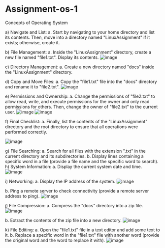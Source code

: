 # Assignment-os-1
Concepts of Operating System

a) Navigate and List: 
a. Start by navigating to your home directory and list its contents. Then, move into a directory named "LinuxAssignment" if it exists; otherwise, create it. 

b) File Management: 
a. Inside the "LinuxAssignment" directory, create a new file named "file1.txt". Display its 
contents.
![image](https://github.com/SwapnaliPatil5/Assignment-os-1/assets/152301536/4d62f6a7-84e3-4fbb-9283-bbcb19000c90)

c) Directory Management:
a. Create a new directory named "docs" inside the "LinuxAssignment" directory.

d) Copy and Move Files: 
a. Copy the "file1.txt" file into the "docs" directory and rename it to "file2.txt".
![image](https://github.com/SwapnaliPatil5/Assignment-os-1/assets/152301536/b2091ee9-a671-444d-83f0-7f1fddef8b16)

e) Permissions and Ownership:
a. Change the permissions of "file2.txt" to allow read, write, and execute permissions for the owner and only read permissions for others. Then, change the owner of "file2.txt" to the current user.
![image](https://github.com/SwapnaliPatil5/Assignment-os-1/assets/152301536/47128b76-f3d8-4123-b314-56ba2b486764)
![image](https://github.com/SwapnaliPatil5/Assignment-os-1/assets/152301536/b9dfda6e-3c80-4178-aa43-3bfc7d62b43a)

f) Final Checklist: 
a. Finally, list the contents of the "LinuxAssignment" directory and the root directory to ensure that all operations were performed correctly.

![image](https://github.com/SwapnaliPatil5/Assignment-os-1/assets/152301536/34461439-9a39-4ba8-990f-329961dc1b1b)

g) File Searching: 
a. Search for all files with the extension ".txt" in the current directory and its subdirectories. 
b. Display lines containing a specific word in a file (provide a file name and the specific word to search). 
h) System Information: 
a. Display the current system date and time.
![image](https://github.com/SwapnaliPatil5/Assignment-os-1/assets/152301536/e31210ad-57f8-43ae-af56-eae128ac1e6c)

i) Networking: 
a. Display the IP address of the system. 
![image](https://github.com/SwapnaliPatil5/Assignment-os-1/assets/152301536/3ec2675b-22b7-4e39-9605-bb225931afd8)

b. Ping a remote server to check connectivity (provide a remote server address to ping).
![image](https://github.com/SwapnaliPatil5/Assignment-os-1/assets/152301536/d50e3075-47a9-406e-a893-6ec86ea9bf5e)

j) File Compression: 
a. Compress the "docs" directory into a zip file.
![image](https://github.com/SwapnaliPatil5/Assignment-os-1/assets/152301536/c8b75eac-eec1-44a9-ae4d-303be91edc55)

b. Extract the contents of the zip file into a new directory. 
![image](https://github.com/SwapnaliPatil5/Assignment-os-1/assets/152301536/ecfc33a5-d57a-4487-a1ce-c52fd1b1a2e3)

k) File Editing: 
a. Open the "file1.txt" file in a text editor and add some text to it.
b. Replace a specific word in the "file1.txt" file with another word (provide the original word and the word to replace it with). 
![image](https://github.com/SwapnaliPatil5/Assignment-os-1/assets/152301536/f718bfbc-fca8-4381-a9a8-3928e7f3aeec)



